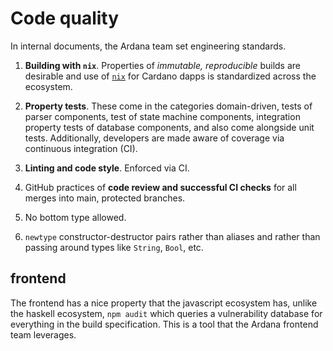 # Code quality

In internal documents, the Ardana team set engineering standards.

1. **Building with `nix`**. Properties of _immutable, reproducible_ builds are desirable and use of [`nix`](https://nixos.org/) for Cardano dapps is standardized across the ecosystem.

2. **Property tests**. These come in the categories domain-driven, tests of parser components, test of state machine components, integration property tests of database components, and also come alongside unit tests. Additionally, developers are made aware of coverage via continuous integration (CI). 

3. **Linting and code style**. Enforced via CI. 

4. GitHub practices of **code review and successful CI checks** for all merges into main, protected branches. 

5. No bottom type allowed. 

6. `newtype` constructor-destructor pairs rather than aliases and rather than passing around types like `String`, `Bool`, etc. 

## frontend

The frontend has a nice property that the javascript ecosystem has, unlike the haskell ecosystem, `npm audit` which queries a vulnerability database for everything in the build specification. This is a tool that the Ardana frontend team leverages. 
